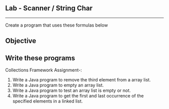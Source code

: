 ## Lab  - Scanner / String Char
___

Create a program that uses these formulas below

## Objective

Write these programs 
-------------------------------------------------------------------------------------

 Collections Framework Assignment-:
1) Write a Java program to remove the third element from a array list.
2) Write a Java program to empty an array list.
3) Write a Java program to test an array list is empty or not.
4) Write a Java program to get the first and last occurrence of the specified elements in a linked list.
